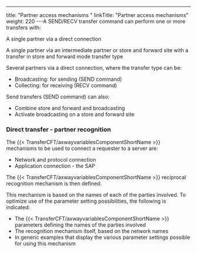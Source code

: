 ---
title: "Partner  access mechanisms "
linkTitle: "Partner access mechanisms"
weight: 220
---A SEND/RECV transfer command can perform one or more transfers with:

A single partner
via a direct connection

A single partner
via an intermediate partner or store and forward site with a transfer
in store and forward mode transfer type

Several partners
via a direct connection, where the transfer type can be:

* Broadcasting: for sending
    (SEND command)
* Collecting: for receiving (RECV command)

Send transfers (SEND command) can also:

* Combine store and
    forward and broadcasting
* Activate broadcasting
    on a store and forward site

### Direct transfer - partner recognition

The {{< TransferCFT/axwayvariablesComponentShortName  >}} mechanisms to be used to connect a requester to a server
are:

* Network and protocol
    connection
* Application connection -
    the SAP

The {{< TransferCFT/axwayvariablesComponentShortName  >}} reciprocal recognition mechanism is then defined.

This mechanism is based on the names of each of the parties involved.
To optimize use of the parameter setting possibilities, the following
is indicated:

* The {{< TransferCFT/axwayvariablesComponentShortName >}}
    parameters defining the names of the parties involved
* The recognition
    mechanism itself, based on the network names
* In
    generic examples that display the various parameter settings possible
    for using this mechanism

